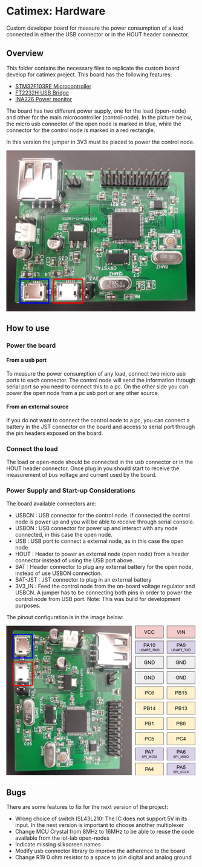 # Catimex: Hardware

Custom developer board for measure the power consumption of a load connected in either the USB connector or in the HOUT header connector.

## Overview
This folder contains the necessary files to replicate the custom board develop for catimex project. This board has the following features:
* [STM32F103RE Microcontroller](https://www.st.com/en/microcontrollers/stm32f103re.html)
* [FT2232H USB Bridge](https://www.ftdichip.com/Support/Documents/DataSheets/ICs/DS_FT2232H.pdf)
* [INA226 Power monitor](http://www.ti.com/product/INA226)

The board has two different power supply, one for the load (open-node) and other for the main microcontroller (control-node). In the picture below, the micro usb connector of the open node is marked in blue, while the connector for the control node is marked in a red rectangle.

In this version the jumper in 3V3 must be placed to power the control node.

<img src=img/board.png width="500">


## How to use

### Power the board
#### From a usb port
To measure the power consumption of any load, connect two micro usb ports to each connector. The control node will send the information through serial port so you need to connect this to a pc. On the other side you can power the open node from a pc usb port or any other source.

#### From an external source
If you do not want to connect the control node to a pc, you can connect a battery in the JST connector on the board and access to serial port through the pin headers exposed on the board.

### Connect the load
The load or open-node should be connected in the usb connector or in the HOUT header connector. Once plug in you should start to receive the measurement of bus voltage and current used by the board.

### Power Supply and Start-up Considerations
The board available connectors are:
* USBCN : USB connector for the control node. If connected the control node is power up and you will be able to receive through serial console.
* USBON : USB connector for power up and interact with any node connected, in this case the open node.
* USB : USB port to connect a external node, as in this case the open node
* HOUT : Header to power an external node (open node) from a header connector instead of using the USB port above.
* BAT : Header connector to plug any external battery for the open node, instead of use USBON connection.
* BAT-JST : JST connector to plug in an external battery
* 3V3_IN : Feed the control node from the on-board voltage regulator and USBCN. A jumper has to be connecting both pins in order to power the control node from USB port. Note: This was build for development purposes.

The pinout configuration is in the image below:

<img src=img/pinout.png width="500">

## Bugs
There are some features to fix for the next version of the project:
* Wrong choice of switch ISL43L210: The IC does not support 5V in its input. In the next version is important to choose another multiplexer
* Change MCU Crystal from 8MHz to 16MHz to be able to reuse the code available from the iot-lab open-nodes
* Indicate missing silkscreen names
* Modify usb connector library to improve the adherence to the board
* Change R19 0 ohm resistor to a space to join digital and analog ground
